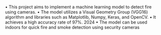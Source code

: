 • This project aims to implement a machine learning model to detect fire using cameras. 
• The model utilizes a Visual Geometry Group (VGG16) algorithm and libraries such as 
Matplotlib, Numpy, Keras, and OpenCV. 
• It achieves a high accuracy rate of 97%. 
2024 
• The model can be used indoors for quick fire and smoke detection using security cameras 
